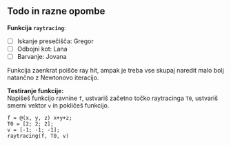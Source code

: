 ## Todo in razne opombe

**Funkcija `raytracing`**:
  - [ ] Iskanje presečišča: Gregor
  - [ ] Odbojni kot: Lana
  - [ ] Barvanje: Jovana

Funkcija zaenkrat poišče ray hit, ampak je treba vse skupaj naredit malo bolj natančno z Newtonovo iteracijo.

**Testiranje funkcije:** \
Napišeš funkcijo ravnine `f`, ustvariš začetno točko raytracinga `T0`, ustvariš smerni vektor `v`
in pokličeš funkcijo.
```
f = @(x, y, z) x+y+z;
T0 = [2; 2; 2];
v = [-1; -1; -1];
raytracing(f, T0, v)
```